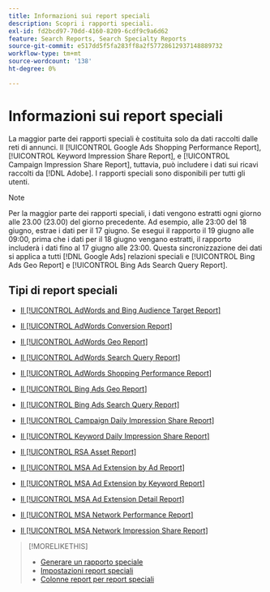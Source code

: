 ```yaml
---
title: Informazioni sui report speciali
description: Scopri i rapporti speciali.
exl-id: fd2bcd97-70dd-4160-8209-6cdf9c9a6d62
feature: Search Reports, Search Specialty Reports
source-git-commit: e517dd5f5fa283ff8a2f57728612937148889732
workflow-type: tm+mt
source-wordcount: '138'
ht-degree: 0%

---
```


# Informazioni sui report speciali

La maggior parte dei rapporti speciali è costituita solo da dati raccolti dalle reti di annunci. Il [!UICONTROL Google Ads Shopping Performance Report], [!UICONTROL Keyword Impression Share Report], e [!UICONTROL Campaign Impression Share Report], tuttavia, può includere i dati sui ricavi raccolti da [!DNL Adobe]. I rapporti speciali sono disponibili per tutti gli utenti.

>[!NOTE]
>
>Per la maggior parte dei rapporti speciali, i dati vengono estratti ogni giorno alle 23.00 (23.00) del giorno precedente. Ad esempio, alle 23:00 del 18 giugno, estrae i dati per il 17 giugno. Se esegui il rapporto il 19 giugno alle 09:00, prima che i dati per il 18 giugno vengano estratti, il rapporto includerà i dati fino al 17 giugno alle 23:00. Questa sincronizzazione dei dati si applica a tutti [!DNL Google Ads] relazioni speciali e [!UICONTROL Bing Ads Geo Report] e [!UICONTROL Bing Ads Search Query Report].

## Tipi di report speciali

* [Il [!UICONTROL AdWords and Bing Audience Target Report]](/help/search-social-commerce/reports/management/specialty/adwords-bing-audience-target-report.md)

* [Il [!UICONTROL AdWords Conversion Report]](/help/search-social-commerce/reports/management/specialty/adwords-conversion-report.md)

* [Il [!UICONTROL AdWords Geo Report]](/help/search-social-commerce/reports/management/specialty/adwords-geo-report.md)

* [Il [!UICONTROL AdWords Search Query Report]](/help/search-social-commerce/reports/management/specialty/adwords-search-query-report.md)

* [Il [!UICONTROL AdWords Shopping Performance Report]](/help/search-social-commerce/reports/management/specialty/adwords-shopping-performance-report.md)

* [Il [!UICONTROL Bing Ads Geo Report]](/help/search-social-commerce/reports/management/specialty/bing-ads-geo-report.md)

* [Il [!UICONTROL Bing Ads Search Query Report]](/help/search-social-commerce/reports/management/specialty/bing-ads-search-query-report.md)

* [Il [!UICONTROL Campaign Daily Impression Share Report]](/help/search-social-commerce/reports/management/specialty/campaign-daily-impression-share-report.md)

* [Il [!UICONTROL Keyword Daily Impression Share Report]](/help/search-social-commerce/reports/management/specialty/keyword-daily-impression-share-report.md)

* [Il [!UICONTROL RSA Asset Report]](/help/search-social-commerce/reports/management/specialty/rsa-asset-report.md)

* [Il [!UICONTROL MSA Ad Extension by Ad Report]](msa-ad-extension-detail-report.md)

* [Il [!UICONTROL MSA Ad Extension by Keyword Report]](msa-ad-extension-by-keyword-report.md)

* [Il [!UICONTROL MSA Ad Extension Detail Report]](msa-ad-extension-by-ad-report.md)

* [Il [!UICONTROL MSA Network Performance Report]](msa-network-performance-report.md)

* [Il [!UICONTROL MSA Network Impression Share Report]](msa-network-impression-share-report.md)

>[!MORELIKETHIS]
>
>* [Generare un rapporto speciale](/help/search-social-commerce/reports/management/specialty/specialty-report-generate.md)
>* [Impostazioni report speciali](/help/search-social-commerce/reports/management/specialty/specialty-report-settings.md)
>* [Colonne report per report speciali](/help/search-social-commerce/reports/management/specialty/specialty-report-columns.md)
